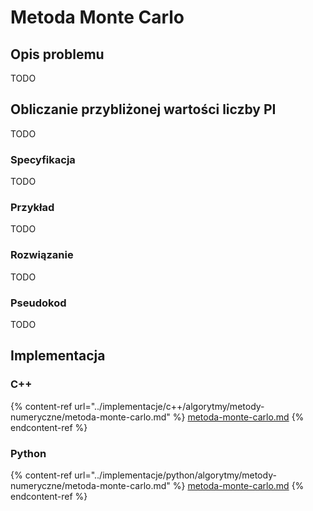 # Metoda Monte Carlo

## Opis problemu

TODO

## Obliczanie przybliżonej wartości liczby PI

TODO

### Specyfikacja

TODO

### Przykład

TODO

### Rozwiązanie

TODO

### Pseudokod

TODO

## Implementacja

### C++

{% content-ref url="../implementacje/c++/algorytmy/metody-numeryczne/metoda-monte-carlo.md" %}
[metoda-monte-carlo.md](../implementacje/c++/algorytmy/metody-numeryczne/metoda-monte-carlo.md)
{% endcontent-ref %}

### Python

{% content-ref url="../implementacje/python/algorytmy/metody-numeryczne/metoda-monte-carlo.md" %}
[metoda-monte-carlo.md](../implementacje/python/algorytmy/metody-numeryczne/metoda-monte-carlo.md)
{% endcontent-ref %}
